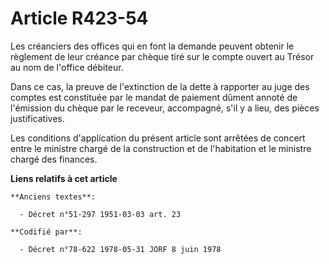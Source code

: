 # Article R423-54

Les créanciers des offices qui en font la demande peuvent obtenir le règlement de leur créance par chèque tiré sur le compte
ouvert au Trésor au nom de l'office débiteur.

Dans ce cas, la preuve de l'extinction de la dette à rapporter au juge des comptes est constituée par le mandat de paiement
dûment annoté de l'émission du chèque par le receveur, accompagné, s'il y a lieu, des pièces justificatives.

Les conditions d'application du présent article sont arrêtées de concert entre le ministre chargé de la construction et de
l'habitation et le ministre chargé des finances.

**Liens relatifs à cet article**

	**Anciens textes**:

	  - Décret n°51-297 1951-03-03 art. 23

	**Codifié par**:

	  - Décret n°78-622 1978-05-31 JORF 8 juin 1978
